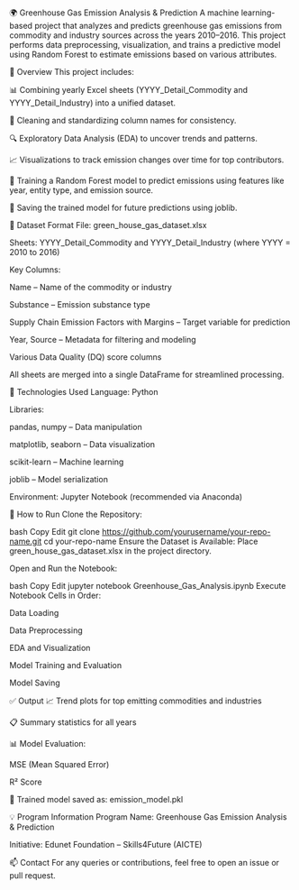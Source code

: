 🌍 Greenhouse Gas Emission Analysis & Prediction
A machine learning-based project that analyzes and predicts greenhouse gas emissions from commodity and industry sources across the years 2010–2016. This project performs data preprocessing, visualization, and trains a predictive model using Random Forest to estimate emissions based on various attributes.

📌 Overview
This project includes:

📊 Combining yearly Excel sheets (YYYY_Detail_Commodity and YYYY_Detail_Industry) into a unified dataset.

🧹 Cleaning and standardizing column names for consistency.

🔍 Exploratory Data Analysis (EDA) to uncover trends and patterns.

📈 Visualizations to track emission changes over time for top contributors.

🤖 Training a Random Forest model to predict emissions using features like year, entity type, and emission source.

💾 Saving the trained model for future predictions using joblib.

📁 Dataset Format
File: green_house_gas_dataset.xlsx

Sheets: YYYY_Detail_Commodity and YYYY_Detail_Industry (where YYYY = 2010 to 2016)

Key Columns:

Name – Name of the commodity or industry

Substance – Emission substance type

Supply Chain Emission Factors with Margins – Target variable for prediction

Year, Source – Metadata for filtering and modeling

Various Data Quality (DQ) score columns

All sheets are merged into a single DataFrame for streamlined processing.

🧰 Technologies Used
Language: Python

Libraries:

pandas, numpy – Data manipulation

matplotlib, seaborn – Data visualization

scikit-learn – Machine learning

joblib – Model serialization

Environment: Jupyter Notebook (recommended via Anaconda)

🚀 How to Run
Clone the Repository:

bash
Copy
Edit
git clone https://github.com/yourusername/your-repo-name.git
cd your-repo-name
Ensure the Dataset is Available:
Place green_house_gas_dataset.xlsx in the project directory.

Open and Run the Notebook:

bash
Copy
Edit
jupyter notebook Greenhouse_Gas_Analysis.ipynb
Execute Notebook Cells in Order:

Data Loading

Data Preprocessing

EDA and Visualization

Model Training and Evaluation

Model Saving

✅ Output
📈 Trend plots for top emitting commodities and industries

📋 Summary statistics for all years

📊 Model Evaluation:

MSE (Mean Squared Error)

R² Score

💾 Trained model saved as: emission_model.pkl

💡 Program Information
Program Name: Greenhouse Gas Emission Analysis & Prediction

Initiative: Edunet Foundation – Skills4Future (AICTE)

📫 Contact
For any queries or contributions, feel free to open an issue or pull request.
